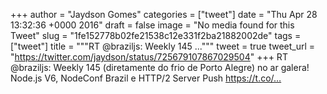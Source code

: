 
+++
author = "Jaydson Gomes"
categories = ["tweet"]
date = "Thu Apr 28 13:32:36 +0000 2016"
draft = false
image = "No media found for this Tweet"
slug = "1fe152778b02fe21538c12e331f2ba21882002de"
tags = ["tweet"]
title = """RT @braziljs: Weekly 145 ..."""
tweet = true
tweet_url = "https://twitter.com/jaydson/status/725679107867029504"
+++
RT @braziljs: Weekly 145 (diretamente do frio de Porto Alegre) no ar galera! Node.js V6, NodeConf Brazil e HTTP/2 Server Push https://t.co/…
